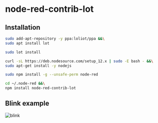 # node-red-contrib-lot

## Installation

```bash
sudo add-apt-repository -y ppa:loliot/ppa &&\
sudo apt install lot
```

```bash
sudo lot install
```

```bash
curl -sL https://deb.nodesource.com/setup_12.x | sudo -E bash - &&\
sudo apt-get install -y nodejs
```

```bash
sudo npm install -g --unsafe-perm node-red
```

```bash
cd ~/.node-red &&\
npm install node-red-contrib-lot
```

## Blink example

![blink](https://raw.githubusercontent.com/loliot/node-red-contrib-lot/master/node-red-lot-blink.gif)
